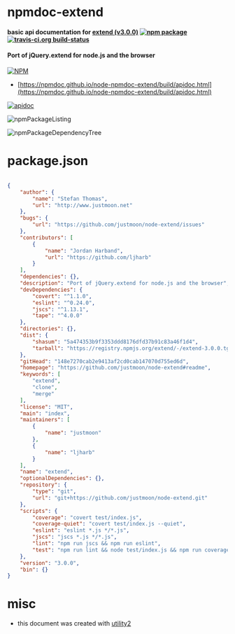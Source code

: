 # npmdoc-extend

#### basic api documentation for  [extend (v3.0.0)](https://github.com/justmoon/node-extend#readme)  [![npm package](https://img.shields.io/npm/v/npmdoc-extend.svg?style=flat-square)](https://www.npmjs.org/package/npmdoc-extend) [![travis-ci.org build-status](https://api.travis-ci.org/npmdoc/node-npmdoc-extend.svg)](https://travis-ci.org/npmdoc/node-npmdoc-extend)

#### Port of jQuery.extend for node.js and the browser

[![NPM](https://nodei.co/npm/extend.png?downloads=true&downloadRank=true&stars=true)](https://www.npmjs.com/package/extend)

- [https://npmdoc.github.io/node-npmdoc-extend/build/apidoc.html](https://npmdoc.github.io/node-npmdoc-extend/build/apidoc.html)

[![apidoc](https://npmdoc.github.io/node-npmdoc-extend/build/screenCapture.buildCi.browser.%252Ftmp%252Fbuild%252Fapidoc.html.png)](https://npmdoc.github.io/node-npmdoc-extend/build/apidoc.html)

![npmPackageListing](https://npmdoc.github.io/node-npmdoc-extend/build/screenCapture.npmPackageListing.svg)

![npmPackageDependencyTree](https://npmdoc.github.io/node-npmdoc-extend/build/screenCapture.npmPackageDependencyTree.svg)



# package.json

```json

{
    "author": {
        "name": "Stefan Thomas",
        "url": "http://www.justmoon.net"
    },
    "bugs": {
        "url": "https://github.com/justmoon/node-extend/issues"
    },
    "contributors": [
        {
            "name": "Jordan Harband",
            "url": "https://github.com/ljharb"
        }
    ],
    "dependencies": {},
    "description": "Port of jQuery.extend for node.js and the browser",
    "devDependencies": {
        "covert": "^1.1.0",
        "eslint": "^0.24.0",
        "jscs": "^1.13.1",
        "tape": "^4.0.0"
    },
    "directories": {},
    "dist": {
        "shasum": "5a474353b9f3353ddd8176dfd37b91c83a46f1d4",
        "tarball": "https://registry.npmjs.org/extend/-/extend-3.0.0.tgz"
    },
    "gitHead": "148e7270cab2e9413af2cd0cab147070d755ed6d",
    "homepage": "https://github.com/justmoon/node-extend#readme",
    "keywords": [
        "extend",
        "clone",
        "merge"
    ],
    "license": "MIT",
    "main": "index",
    "maintainers": [
        {
            "name": "justmoon"
        },
        {
            "name": "ljharb"
        }
    ],
    "name": "extend",
    "optionalDependencies": {},
    "repository": {
        "type": "git",
        "url": "git+https://github.com/justmoon/node-extend.git"
    },
    "scripts": {
        "coverage": "covert test/index.js",
        "coverage-quiet": "covert test/index.js --quiet",
        "eslint": "eslint *.js */*.js",
        "jscs": "jscs *.js */*.js",
        "lint": "npm run jscs && npm run eslint",
        "test": "npm run lint && node test/index.js && npm run coverage-quiet"
    },
    "version": "3.0.0",
    "bin": {}
}
```



# misc
- this document was created with [utility2](https://github.com/kaizhu256/node-utility2)
